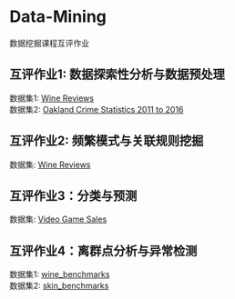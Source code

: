# Data-Mining
数据挖掘课程互评作业

## 互评作业1: 数据探索性分析与数据预处理
数据集1: [Wine Reviews](https://www.kaggle.com/zynicide/wine-reviews)  
数据集2: [Oakland Crime Statistics 2011 to 2016](https://www.kaggle.com/cityofoakland/oakland-crime-statistics-2011-to-2016)

## 互评作业2: 频繁模式与关联规则挖掘
数据集: [Wine Reviews](https://www.kaggle.com/zynicide/wine-reviews)

## 互评作业3：分类与预测
数据集: [Video Game Sales](https://www.kaggle.com/gregorut/videogamesales)


## 互评作业4：离群点分析与异常检测
数据集1: [wine_benchmarks](https://ir.library.oregonstate.edu/concern/datasets/47429f155?locale=en)  
数据集2: [skin_benchmarks](https://ir.library.oregonstate.edu/concern/datasets/47429f155?locale=en)
